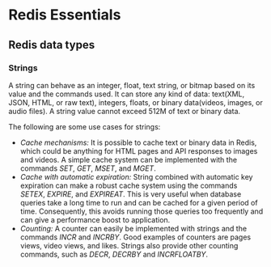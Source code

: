 # Redis Essentials


## Redis data types

### Strings

A string can behave as an integer, float, text string, or bitmap based on its 
value and the commands used. It can store any kind of data: text(XML, JSON, 
HTML, or raw text), integers, floats, or binary data(videos, images, or audio 
files). A string value cannot exceed 512M of text or binary data.

The following are some use cases for strings:

* *Cache mechanisms:* It is possible to cache text or binary data in Redis, 
which could be anything for HTML pages and API responses to images and videos.
A simple cache system can be implemented with the commands *SET*, *GET*, 
*MSET*, and *MGET*.
* *Cache with automatic expiration:* String combined with automatic key 
expiration can make a robust cache system using the commands *SETEX*, *EXPIRE*, 
and *EXPIREAT*. This is very useful when database queries take a long time to 
run and can be cached for a given period of time. Consequently, this avoids 
running those queries too frequently and can give a performance boost to 
application.
* *Counting:* A counter can easily be implemented with strings and the 
commands *INCR* and *INCRBY*. Good examples of counters are pages views, 
video views, and likes. Strings also provide other counting commands, such 
as *DECR*, *DECRBY* and *INCRFLOATBY*.
